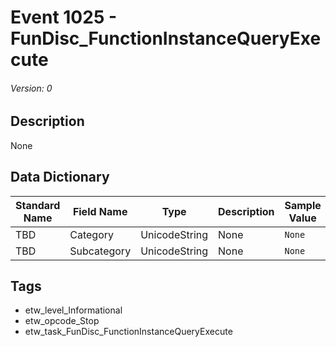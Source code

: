 # Event 1025 - FunDisc_FunctionInstanceQueryExecute
###### Version: 0

## Description
None

## Data Dictionary
|Standard Name|Field Name|Type|Description|Sample Value|
|---|---|---|---|---|
|TBD|Category|UnicodeString|None|`None`|
|TBD|Subcategory|UnicodeString|None|`None`|

## Tags
* etw_level_Informational
* etw_opcode_Stop
* etw_task_FunDisc_FunctionInstanceQueryExecute